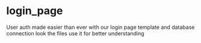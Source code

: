 # login_page
User auth made easier than ever with our login page template and database connection
look the files use it for better understanding
